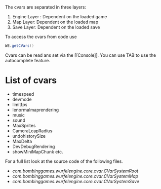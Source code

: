 The cvars are separated in three layers:

1. Engine Layer : Dependent on the loaded game
2. Map Layer: Dependent on the loaded map
3. Save Layer: Dependent on the loaded save

To access the cvars from code use
```java
WE.getCVars()
```
Cvars can be read ans set via the [[Console]]. You can use TAB to use the autocomplete feature.

# List of cvars
* timespeed <float>
* devmode <boolean>
* limitfps <int>
* lenormalmaprendering <boolean>
* music <float>
* sound <float>
* MaxSprites <int>
* CameraLeapRadius <int>
* undohistorySize <int>
* MaxDelta <float>
* DevDebugRendering <boolean>
* showMiniMapChunk <boolean>
etc.

For a full list look at the source code of the following files.
* _com.bombinggames.wurfelengine.core.cvar.CVarSystemRoot_
* _com.bombinggames.wurfelengine.core.cvar.CVarSystemMap_
* _com.bombinggames.wurfelengine.core.cvar.CVarSystemSave_